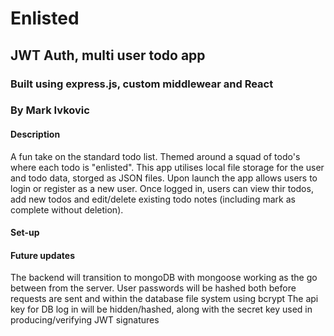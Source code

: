 # Enlisted

## JWT Auth, multi user todo app

### Built using express.js, custom middlewear and React

### By Mark Ivkovic

#### Description

A fun take on the standard todo list. Themed around a squad of todo's where each todo is "enlisted".
This app utilises local file storage for the user and todo data, storged as JSON files.
Upon launch the app allows users to login or register as a new user.
Once logged in, users can view thir todos, add new todos and edit/delete existing todo notes (including mark as complete without deletion).

#### Set-up

#### Future updates

The backend will transition to mongoDB with mongoose working as the go between from the server.
User passwords will be hashed both before requests are sent and within the database file system using bcrypt
The api key for DB log in will be hidden/hashed, along with the secret key used in producing/verifying JWT signatures
